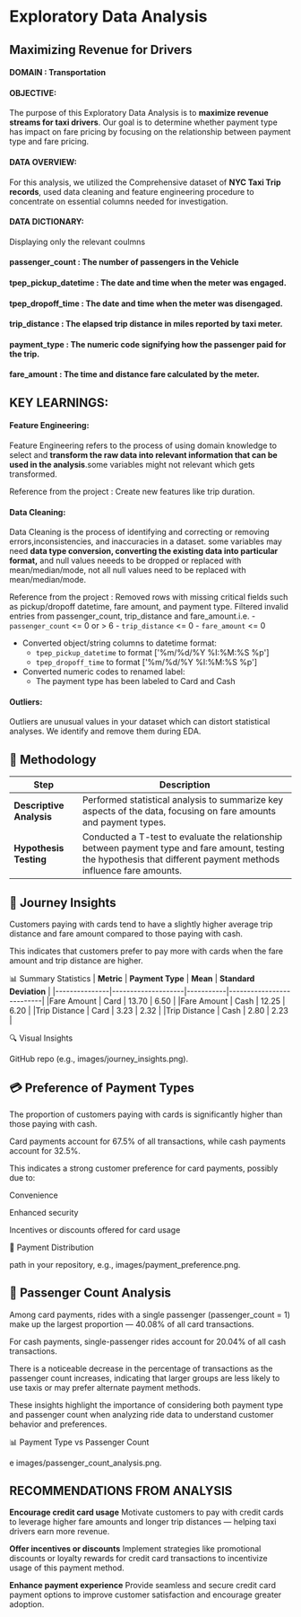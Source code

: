 # Exploratory Data Analysis
## Maximizing Revenue for Drivers
#### DOMAIN : Transportation
#### OBJECTIVE:
The purpose of this Exploratory Data Analysis is to **maximize revenue streams for taxi drivers**. Our goal is to determine whether payment type has impact on fare pricing by focusing on the relationship between payment type and fare pricing.

#### DATA OVERVIEW:
For this analysis, we utilized the Comprehensive dataset of **NYC Taxi Trip records**, used data cleaning and feature engineering procedure to concentrate on essential columns needed for investigation.

#### DATA DICTIONARY:

Displaying only the relevant coulmns

#### passenger_count      : The number of passengers in the Vehicle
#### tpep_pickup_datetime : The date and time when the meter was engaged.
#### tpep_dropoff_time    : The date and time when the meter was disengaged.
#### trip_distance        : The elapsed trip distance in miles reported by taxi meter.
#### payment_type         : The numeric code signifying how the passenger paid for the trip.
#### fare_amount          : The time and distance fare calculated by the meter.

## KEY LEARNINGS:
#### Feature Engineering:
Feature Engineering refers to the process of using domain knowledge to select and **transform the raw data into relevant information that can be used in the analysis**.some variables might not relevant which gets transformed.

Reference from the project : Create new features like trip duration.

#### Data Cleaning:
Data Cleaning is the process of identifying and correcting or removing errors,inconsistencies, and inaccuracies in a dataset. some variables may need **data type conversion, converting the existing data into particular format,** and null values neeeds to be dropped or replaced with mean/median/mode, not all null values need to be replaced with mean/median/mode. 

Reference from the project : Removed rows with missing critical fields such as pickup/dropoff datetime, fare amount, and payment type. Filtered invalid entries from passenger_count, trip_distance and fare_amount.i.e.
     - `passenger_count` <= 0 or > 6
     - `trip_distance` <= 0
     - `fare_amount` <= 0
- Converted object/string columns to datetime format:
  - `tpep_pickup_datetime` to format ['%m/%d/%Y %I:%M:%S %p']
  -  `tpep_dropoff_time` to format ['%m/%d/%Y %I:%M:%S %p']
- Converted numeric codes to renamed label:
  - The payment type has been labeled to Card and Cash
 
#### Outliers:
Outliers are unusual values in your dataset which can distort statistical analyses. We identify and remove them during EDA.

## 🧪 Methodology

| **Step**              | **Description**                                                                                                                                     |
|-----------------------|-----------------------------------------------------------------------------------------------------------------------------------------------------|
| **Descriptive Analysis** | Performed statistical analysis to summarize key aspects of the data, focusing on fare amounts and payment types.                                 |
| **Hypothesis Testing**   | Conducted a T-test to evaluate the relationship between payment type and fare amount, testing the hypothesis that different payment methods influence fare amounts. |

## 🚕 Journey Insights
Customers paying with cards tend to have a slightly higher average trip distance and fare amount compared to those paying with cash.

This indicates that customers prefer to pay more with cards when the fare amount and trip distance are higher.

📊 Summary Statistics
| **Metric**	  | **Payment Type**   | **Mean**  |	**Standard Deviation**  |
|---------------|--------------------|-----------|--------------------------|
|Fare Amount	  |   Card	           |   13.70	 |     6.50                 |
|Fare Amount	  |   Cash	           |   12.25   |     6.20                 |
|Trip Distance	|   Card	           |   3.23    |     2.32                 |
|Trip Distance	|   Cash	           |   2.80    |     2.23                 |

🔍 Visual Insights

GitHub repo (e.g., images/journey_insights.png).

## 💳 Preference of Payment Types
The proportion of customers paying with cards is significantly higher than those paying with cash.

Card payments account for 67.5% of all transactions, while cash payments account for 32.5%.

This indicates a strong customer preference for card payments, possibly due to:

Convenience

Enhanced security

Incentives or discounts offered for card usage

🥧 Payment Distribution

path in your repository, e.g., images/payment_preference.png.

## 👥 Passenger Count Analysis
Among card payments, rides with a single passenger (passenger_count = 1) make up the largest proportion — 40.08% of all card transactions.

For cash payments, single-passenger rides account for 20.04% of all cash transactions.

There is a noticeable decrease in the percentage of transactions as the passenger count increases, indicating that larger groups are less likely to use taxis or may prefer alternate payment methods.

These insights highlight the importance of considering both payment type and passenger count when analyzing ride data to understand customer behavior and preferences.

📊 Payment Type vs Passenger Count

e images/passenger_count_analysis.png.

## RECOMMENDATIONS FROM ANALYSIS
**Encourage credit card usage**
Motivate customers to pay with credit cards to leverage higher fare amounts and longer trip distances — helping taxi drivers earn more revenue.

**Offer incentives or discounts**
Implement strategies like promotional discounts or loyalty rewards for credit card transactions to incentivize usage of this payment method.

**Enhance payment experience**
Provide seamless and secure credit card payment options to improve customer satisfaction and encourage greater adoption.
